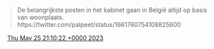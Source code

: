 > De belangrijkste posten in het kabinet gaan in België altijd op basis van woonplaats\. https://twitter\.com/palpeet/status/1661760754108825600

<img src="../../media/tweet.ico" width="12" /> [Thu May 25 21:10:22 +0000 2023](https://twitter.com/DromerDenker/status/1661842163817127961)